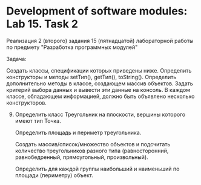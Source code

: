 # Development of software modules: Lab 15. Task 2

Реализация 2 (второго) задания 15 (пятнадцатой) лабораторной работы по предмету "Разработка программных модулей"

Задача:

Создать классы, спецификации которых приведены ниже.
Определить конструкторы и методы setТип(), getТип(), toString().
Определить дополнительно методы в классе, создающем массив объектов.
Задать критерий выбора данных и вывести эти данные на консоль.
В каждом классе, обладающем информацией, должно быть объявлено несколько конструкторов.

9. Определить класс Треугольник на плоскости,
   вершины которого имеют тип Точка.
   
   Определить площадь и периметр треугольника.
   
   Создать массив/список/множество объектов и подсчитать количество треугольников разного типа
   (равносторонний, равнобедренный, прямоугольный, произвольный).
   
   Определить для каждой группы наибольший и наименьший по площади (периметру) объект.